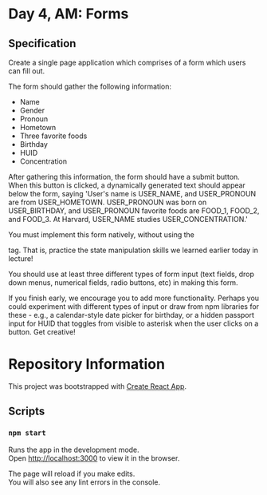 # Day 4, AM: Forms

## Specification

Create a single page application which comprises of a form which users can fill out.

The form should gather the following information:

- Name
- Gender
- Pronoun
- Hometown
- Three favorite foods
- Birthday
- HUID
- Concentration

After gathering this information, the form should have a submit button. When this button is clicked, a dynamically generated text should appear below the form, saying 'User's name is USER_NAME, and USER_PRONOUN are from USER_HOMETOWN. USER_PRONOUN was born on USER_BIRTHDAY, and USER_PRONOUN favorite foods are FOOD_1, FOOD_2, and FOOD_3. At Harvard, USER_NAME studies USER_CONCENTRATION.'

You must implement this form natively, without using the <form> tag. That is, practice the state manipulation skills we learned earlier today in lecture!

You should use at least three different types of form input (text fields, drop down menus, numerical fields, radio buttons, etc) in making this form.

If you finish early, we encourage you to add more functionality. Perhaps you could experiment with different types of input or draw from npm libraries for these - e.g., a calendar-style date picker for birthday, or a hidden passport input for HUID that toggles from visible to asterisk when the user clicks on a button. Get creative!

# Repository Information

This project was bootstrapped with [Create React App](https://github.com/facebook/create-react-app).

## Scripts

### `npm start`

Runs the app in the development mode.<br>
Open [http://localhost:3000](http://localhost:3000) to view it in the browser.

The page will reload if you make edits.<br>
You will also see any lint errors in the console.

